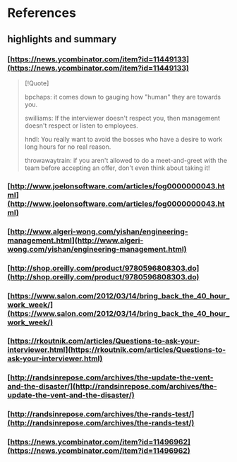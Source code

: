 # References

## highlights and summary

### [https://news.ycombinator.com/item?id=11449133](https://news.ycombinator.com/item?id=11449133)

> [!Quote]
>
> bpchaps: it comes down to gauging how "human" they are towards you.
>
> swilliams: If the interviewer doesn't respect you, then management doesn't respect or listen to employees.
>
> hndl: You really want to avoid the bosses who have a desire to work long hours for no real reason.
>
> throwawaytrain: if you aren't allowed to do a meet-and-greet with the team before accepting an offer, don't even think about taking it!

### [http://www.joelonsoftware.com/articles/fog0000000043.html](http://www.joelonsoftware.com/articles/fog0000000043.html)

### [http://www.algeri-wong.com/yishan/engineering-management.html](http://www.algeri-wong.com/yishan/engineering-management.html)

### [http://shop.oreilly.com/product/9780596808303.do](http://shop.oreilly.com/product/9780596808303.do)

### [https://www.salon.com/2012/03/14/bring_back_the_40_hour_work_week/](https://www.salon.com/2012/03/14/bring_back_the_40_hour_work_week/)

### [https://rkoutnik.com/articles/Questions-to-ask-your-interviewer.html](https://rkoutnik.com/articles/Questions-to-ask-your-interviewer.html)

### [http://randsinrepose.com/archives/the-update-the-vent-and-the-disaster/](http://randsinrepose.com/archives/the-update-the-vent-and-the-disaster/)

### [http://randsinrepose.com/archives/the-rands-test/](http://randsinrepose.com/archives/the-rands-test/)

### [https://news.ycombinator.com/item?id=11496962](https://news.ycombinator.com/item?id=11496962)

